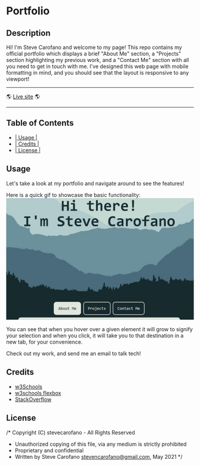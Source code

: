 # Portfolio

## Description

Hi! I'm Steve Carofano and welcome to my page! This repo contains my official portfolio which displays
a brief "About Me" section, a "Projects" section highlighting my previous work, and a "Contact Me" section 
with all you need to get in touch with me. I've designed this web page with mobile formatting in mind,
and you should see that the layout is responsive to any viewport!

---

:earth_americas: [Live site](https://stevecarofano.github.io/Portfolio-SC/) :earth_americas:

---

## Table of Contents
* [| Usage |](#usage)
* [| Credits |](#credits)
* [| License |](#license)

## Usage

Let's take a look at my portfolio and navigate around to see the features!

Here is a quick gif to showcase the basic functionality:
    ![demo](assets/images/demo-new.gif)
    
You can see that when you hover over a given element it will grow to signify your selection and when you click, it will take you to that destination in a new tab, for your convenience.

Check out my work, and send me an email to talk tech!


## Credits
* [w3Schools](https://www.w3schools.com)
* [w3schools flexbox](https://www.w3schools.com/css/css3_flexbox.asp)
* [StackOverflow](https://www.stackoverflow.com)

## License 

/* Copyright (C) stevecarofano - All Rights Reserved
 * Unauthorized copying of this file, via any medium is strictly prohibited
 * Proprietary and confidential
 * Written by Steve Carofano <stevencarofano@gmail.com>, May 2021
 */

